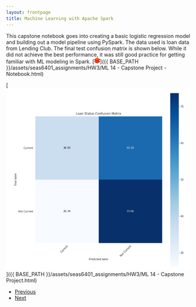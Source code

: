 ```yaml
---
layout: frontpage
title: Machine Learning with Apache Spark
---
```


This capstone notebook goes into creating a basic logistic regression model and building out a model pipeline using PySpark. The data used is loan data from Lending Club. The final test confusion matrix is shown below. While it did not achieve the best performance, it was still good practice for getting familiar with ML modeling in Spark. [![databricks](../icons16/databricks-icon.png)]({{ BASE_PATH }}/assets/seas6401_assignments/HW3/ML 14 - Capstone Project - Notebook.html)

[![HW3 Final Confusion Matrix](/assets/pics/portfolio_pics/seas6401_hw3_capstone.png)]({{ BASE_PATH }}/assets/seas6401_assignments/HW3/ML 14 - Capstone Project.html)

<div class="navbar">
  <div class="navbar-inner">
      <ul class="nav">
          <li><a href="/index.html">Previous</a></li>
          <li><a href="emse6574_hw9_timeseries.html">Next</a></li>
      </ul>
  </div>
</div>
